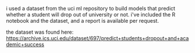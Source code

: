 i used a dataset from the uci ml repository to build models that predict whether a student will drop out of university or not. i've included the R notebook and the dataset, and a report is available per request. 

the dataset was found here: https://archive.ics.uci.edu/dataset/697/predict+students+dropout+and+academic+success